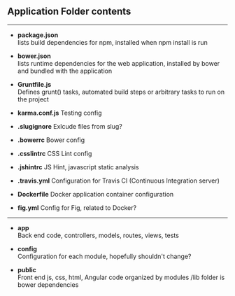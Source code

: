 Application Folder contents
---------------
-----
* **package.json**   
lists build dependencies for npm, installed when npm install is run  
* **bower.json**  
lists runtime dependencies for the web application, installed by bower and bundled with the application  
* **Gruntfile.js**  
Defines grunt() tasks, automated build steps or arbitrary tasks to run on the project 
* **karma.conf.js** 
Testing config 
* **.slugignore** 
Exlcude files from slug?
* **.bowerrc** 
Bower config
* **.csslintrc** 
CSS Lint config
* **.jshintrc** 
JS Hint, javascript static analysis

* **.travis.yml** 
Configuration for Travis CI (Continuous Integration server)
* **Dockerfile** 
Docker application container configuration
* **fig.yml** 
Config for Fig, related to Docker?

-----
* **app**  
Back end code, controllers, models, routes, views, tests

* **config**  
Configuration for each module, hopefully shouldn't change?

* **public**  
Front end js, css, html, Angular code
organized by modules
/lib folder is bower dependencies